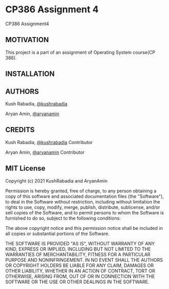 # CP386 Assignment 4
CP386 Assignment4

## MOTIVATION
This project is a part of an assignment of Operating System course(CP 386).

## INSTALLATION

## AUTHORS

Kush Rabadia, [@kushrabadia](https://github.com/KushRabadia)

Aryan Amin, [@aryanamin](https://github.com/AryanAmin)

## CREDITS
Kush Rabadia, [@kushrabadia](https://github.com/KushRabadia) Contributor

Aryan Amin, [@aryanamin](https://github.com/AryanAmin) Contributor

## MIT License

Copyright (c) 2021 KushRabadia and AryanAmin

Permission is hereby granted, free of charge, to any person obtaining a copy
of this software and associated documentation files (the "Software"), to deal
in the Software without restriction, including without limitation the rights
to use, copy, modify, merge, publish, distribute, sublicense, and/or sell
copies of the Software, and to permit persons to whom the Software is
furnished to do so, subject to the following conditions:

The above copyright notice and this permission notice shall be included in all
copies or substantial portions of the Software.

THE SOFTWARE IS PROVIDED "AS IS", WITHOUT WARRANTY OF ANY KIND, EXPRESS OR
IMPLIED, INCLUDING BUT NOT LIMITED TO THE WARRANTIES OF MERCHANTABILITY,
FITNESS FOR A PARTICULAR PURPOSE AND NONINFRINGEMENT. IN NO EVENT SHALL THE
AUTHORS OR COPYRIGHT HOLDERS BE LIABLE FOR ANY CLAIM, DAMAGES OR OTHER
LIABILITY, WHETHER IN AN ACTION OF CONTRACT, TORT OR OTHERWISE, ARISING FROM,
OUT OF OR IN CONNECTION WITH THE SOFTWARE OR THE USE OR OTHER DEALINGS IN THE
SOFTWARE.
